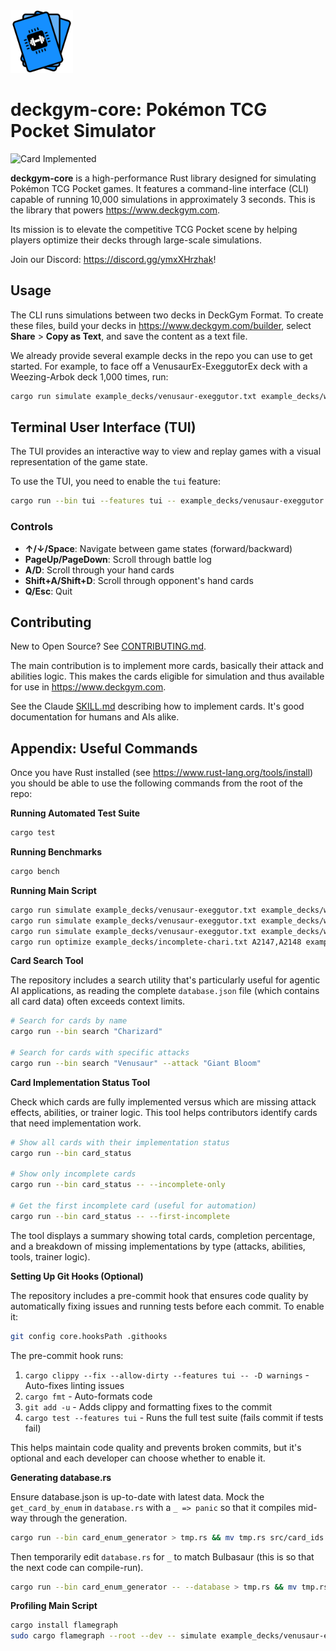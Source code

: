 <img src="./images/logo.svg" alt="Logo" width="100" height="100">

# deckgym-core: Pokémon TCG Pocket Simulator

![Card Implemented](https://img.shields.io/badge/Cards_Implemented-1032_%2F_2033_%2850.8%25%29-yellow)

**deckgym-core** is a high-performance Rust library designed for simulating Pokémon TCG Pocket games. It features a command-line interface (CLI) capable of running 10,000 simulations in approximately 3 seconds. This is the library that powers https://www.deckgym.com.

Its mission is to elevate the competitive TCG Pocket scene by helping players optimize their decks through large-scale simulations.

Join our Discord: https://discord.gg/ymxXHrzhak!

## Usage

The CLI runs simulations between two decks in DeckGym Format. To create these files, build your decks in https://www.deckgym.com/builder, select **Share** > **Copy as Text**, and save the content as a text file.

We already provide several example decks in the repo you can use to get started. For example, to face off a VenusaurEx-ExeggutorEx deck with a Weezing-Arbok deck 1,000 times, run:

```bash
cargo run simulate example_decks/venusaur-exeggutor.txt example_decks/weezing-arbok.txt --num 1000 -v
```

## Terminal User Interface (TUI)

The TUI provides an interactive way to view and replay games with a visual representation of the game state.

To use the TUI, you need to enable the `tui` feature:

```bash
cargo run --bin tui --features tui -- example_decks/venusaur-exeggutor.txt example_decks/weezing-arbok.txt --players e,e
```

### Controls

- **↑/↓/Space**: Navigate between game states (forward/backward)
- **PageUp/PageDown**: Scroll through battle log
- **A/D**: Scroll through your hand cards
- **Shift+A/Shift+D**: Scroll through opponent's hand cards
- **Q/Esc**: Quit

## Contributing

New to Open Source? See [CONTRIBUTING.md](./CONTRIBUTING.md).

The main contribution is to implement more cards, basically their attack and abilities logic. This makes the cards eligible for simulation and thus available for use in https://www.deckgym.com.

See the Claude [SKILL.md](./.claude/skills/implement-cards/SKILL.md) describing how to implement cards.
It's good documentation for humans and AIs alike.


## Appendix: Useful Commands

Once you have Rust installed (see https://www.rust-lang.org/tools/install) you should be able to use the following commands from the root of the repo:

**Running Automated Test Suite**

```bash
cargo test
```

**Running Benchmarks**

```bash
cargo bench
```

**Running Main Script**

```bash
cargo run simulate example_decks/venusaur-exeggutor.txt example_decks/weezing-arbok.txt --num 1000 --players r,r
cargo run simulate example_decks/venusaur-exeggutor.txt example_decks/weezing-arbok.txt --num 1 --players r,r -vv
cargo run simulate example_decks/venusaur-exeggutor.txt example_decks/weezing-arbok.txt --num 1 --players r,r -vvvv
cargo run optimize example_decks/incomplete-chari.txt A2147,A2148 example_decks/ --num 10 --players e,e -v
```

**Card Search Tool**

The repository includes a search utility that's particularly useful for agentic AI applications, as reading the complete `database.json` file (which contains all card data) often exceeds context limits.

```bash
# Search for cards by name
cargo run --bin search "Charizard"

# Search for cards with specific attacks
cargo run --bin search "Venusaur" --attack "Giant Bloom"
```

**Card Implementation Status Tool**

Check which cards are fully implemented versus which are missing attack effects, abilities, or trainer logic. This tool helps contributors identify cards that need implementation work.

```bash
# Show all cards with their implementation status
cargo run --bin card_status

# Show only incomplete cards
cargo run --bin card_status -- --incomplete-only

# Get the first incomplete card (useful for automation)
cargo run --bin card_status -- --first-incomplete
```

The tool displays a summary showing total cards, completion percentage, and a breakdown of missing implementations by type (attacks, abilities, tools, trainer logic).

**Setting Up Git Hooks (Optional)**

The repository includes a pre-commit hook that ensures code quality by automatically fixing issues and running tests before each commit. To enable it:

```bash
git config core.hooksPath .githooks
```

The pre-commit hook runs:
1. `cargo clippy --fix --allow-dirty --features tui -- -D warnings` - Auto-fixes linting issues
2. `cargo fmt` - Auto-formats code
3. `git add -u` - Adds clippy and formatting fixes to the commit
4. `cargo test --features tui` - Runs the full test suite (fails commit if tests fail)

This helps maintain code quality and prevents broken commits, but it's optional and each developer can choose whether to enable it.

**Generating database.rs**

Ensure database.json is up-to-date with latest data. Mock the `get_card_by_enum` in `database.rs` with a `_ => panic` so that
it compiles mid-way through the generation.

```bash
cargo run --bin card_enum_generator > tmp.rs && mv tmp.rs src/card_ids.rs && cargo fmt
```

Then temporarily edit `database.rs` for `_` to match Bulbasaur (this is so that the next code can compile-run).

```bash
cargo run --bin card_enum_generator -- --database > tmp.rs && mv tmp.rs src/database.rs && cargo fmt
```

**Profiling Main Script**

```bash
cargo install flamegraph
sudo cargo flamegraph --root --dev -- simulate example_decks/venusaur-exeggutor.txt example_decks/weezing-arbok.txt --num 1000 && open flamegraph.svg
```
